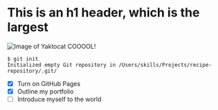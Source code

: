 # This is an h1 header, which is the largest 
![Image of Yaktocat](https://octodex.github.com/images/yaktocat.png) COOOOL!
```
$ git init
Initialized empty Git repository in /Users/skills/Projects/recipe-repository/.git/
```
- [x] Turn on GitHub Pages
- [x] Outline my portfolio
- [ ] Introduce myself to the world
